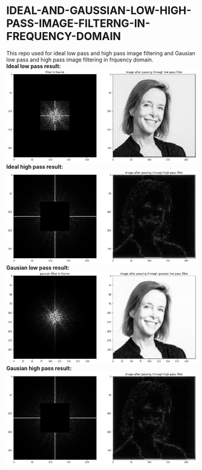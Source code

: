 # IDEAL-AND-GAUSSIAN-LOW-HIGH-PASS-IMAGE-FILTERNG-IN-FREQUENCY-DOMAIN
This repo used for ideal low pass and high pass image filtering and Gausian low pass and high pass image filtering in frquency domain.<br />
**Ideal low pass result:**<br />
<img src="https://github.com/Ankit-k786/IDEAL-AND-GAUSSIAN-LOW-HIGH-PASS-IMAGE-FILTERNG-IN-FREQUENCY-DOMAIN/blob/main/Ideal_lowpass.png" width="512"/>
**Ideal high pass result:**<br />
<img src="https://github.com/Ankit-k786/IDEAL-AND-GAUSSIAN-LOW-HIGH-PASS-IMAGE-FILTERNG-IN-FREQUENCY-DOMAIN/blob/main/Ideal_highpass.png" width="512"/>
**Gausian low pass result:**<br />
<img src="https://github.com/Ankit-k786/IDEAL-AND-GAUSSIAN-LOW-HIGH-PASS-IMAGE-FILTERNG-IN-FREQUENCY-DOMAIN/blob/main/Gausian_lowpass.png" width="512"/>
**Gausian high pass result:**<br />
<img src="https://github.com/Ankit-k786/IDEAL-AND-GAUSSIAN-LOW-HIGH-PASS-IMAGE-FILTERNG-IN-FREQUENCY-DOMAIN/blob/main/Ideal_highpass.png" width="512"/>


